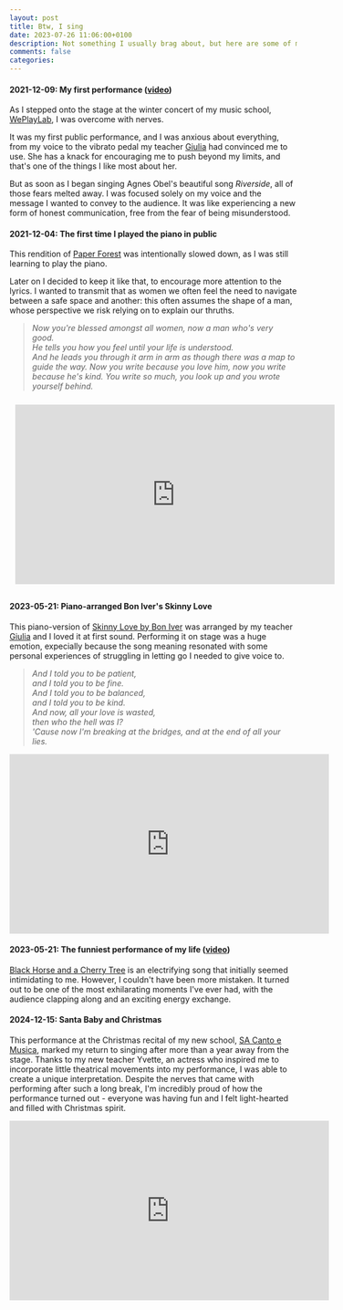```yaml
---
layout: post
title: Btw, I sing
date: 2023-07-26 11:06:00+0100
description: Not something I usually brag about, but here are some of my performances.
comments: false
categories:
---
```


#### __2021-12-09: My first performance__ ([video](https://www.youtube.com/watch?v=KJzhAmVY5-A))

As I stepped onto the stage at the winter concert of my music school, [WePlayLab](https://www.weplaylab.com/), I was overcome with nerves. 

It was my first public performance, and I was anxious about everything, from my voice to the vibrato pedal my teacher [Giulia](https://www.instagram.com/giessevocaltraining/?hl=it) had convinced me to use. She has a knack for encouraging me to push beyond my limits, and that's one of the things I like most about her.

But as soon as I began singing Agnes Obel's beautiful song _Riverside_, all of those fears melted away. I was focused solely on my voice and the message I wanted to convey to the audience. It was like experiencing a new form of honest communication, free from the fear of being misunderstood. 


#### __2021-12-04: The first time I played the piano in public__

This rendition of [Paper Forest](https://www.youtube.com/watch?v=6mGn6Qf5dEM) was intentionally slowed down, as I was still learning to play the piano. 

Later on I decided to keep it like that, to encourage more attention to the lyrics. I wanted to transmit that as women we often feel the need to navigate between a safe space and another: this often assumes the shape of a man, whose perspective we risk relying on to explain our thruths.

> _Now you're blessed amongst all women,_
_now a man who's very good._ \
_He tells you how you feel until your life is understood._ \
_And he leads you through it arm in arm as though there was a map to guide the way._ 
_Now you write because you love him, now you write because he's kind._
_You write so much, you look up and you wrote yourself behind._


<iframe src="https://www.youtube-nocookie.com/embed/-IrA-EwNZMg" title="YouTube video player" allow="accelerometer; autoplay; clipboard-write; encrypted-media; gyroscope; picture-in-picture" allowfullscreen="" width="560" height="315" frameborder="0" style ="padding:10px"></iframe>



#### __2023-05-21: Piano-arranged Bon Iver's Skinny Love__

This piano-version of [Skinny Love by Bon Iver](https://www.youtube.com/watch?v=Dz5s5C6sAt0) was arranged by my teacher [Giulia](https://www.instagram.com/giessevocaltraining/?hl=it) and I loved it at first sound. Performing it on stage was a huge emotion, expecially because the song meaning resonated with some personal experiences of struggling in letting go I needed to give voice to.

> _And I told you to be patient,_\
_and I told you to be fine._\
_And I told you to be balanced,_\
_and I told you to be kind._\
_And now, all your love is wasted,_\
_then who the hell was I?_\
_'Cause now I'm breaking at the bridges, and at the end of all your lies._

<iframe width="560" height="315" src="https://www.youtube.com/embed/WugNeS8eP4k" title="YouTube video player" frameborder="0" allow="accelerometer; autoplay; clipboard-write; encrypted-media; gyroscope; picture-in-picture; web-share" allowfullscreen></iframe>


#### __2023-05-21: The funniest performance of my life ([video](https://www.youtube.com/watch?v=u17JwDa6hTY))__

[Black Horse and a Cherry Tree](https://www.youtube.com/watch?v=PQmDUEv939A) is an electrifying song that initially seemed intimidating to me. However, I couldn't have been more mistaken. It turned out to be one of the most exhilarating moments I've ever had, with the audience clapping along and an exciting energy exchange.

#### __2024-12-15: Santa Baby and Christmas__

This performance at the Christmas recital of my new school, [SA Canto e Musica](https://www.sacantomusica.com/), marked my return to singing after more than a year away from the stage. Thanks to my new teacher Yvette, an actress who inspired me to incorporate little theatrical movements into my performance, I was able to create a unique interpretation. Despite the nerves that came with performing after such a long break, I'm incredibly proud of how the performance turned out - everyone was having fun and I felt light-hearted and filled with Christmas spirit.

<iframe width="560" height="315" src="https://www.youtube.com/embed/5kM7Z0baNzE?si=bVV1H7RaWKIVUKuS" title="YouTube video player" frameborder="0" allow="accelerometer; autoplay; clipboard-write; encrypted-media; gyroscope; picture-in-picture; web-share" allowfullscreen></iframe>

<script async src="https://comments.app/js/widget.js?3" data-comments-app-website="KRdv5SSt" data-limit="5" data-color="B509AC"></script>






